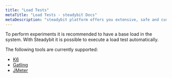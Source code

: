 ```yaml
---
title: "Load Tests"
metaTitle: "Load Tests - steadybit Docs"
metaDescription: "steadybit platform offers you extensive, safe and customizable attacks"
---
```


To perform experiments it is recommended to have a base load in the system. With Steadybit it is possible to execute a load test automatically.

The following tools are currently supported:

* [K6](content/execution-monitoring/1-k6)
* [Gatling](content/execution-monitoring/2-gatling)
* [JMeter](content/execution-monitoring/3-jmeter)
